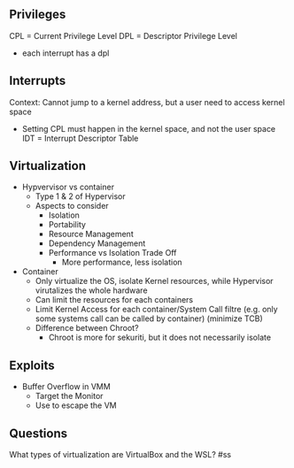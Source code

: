 ## Privileges
CPL = Current Privilege Level
DPL = Descriptor Privilege Level
- each interrupt has a dpl

## Interrupts
Context: Cannot jump to a kernel address, but a user need to access kernel space
- Setting CPL must happen in the kernel space, and not the user space
IDT = Interrupt Descriptor Table

## Virtualization
- Hypvervisor vs container
	- Type 1 & 2 of Hypervisor
	- Aspects to consider
		- Isolation
		- Portability
		- Resource Management
		- Dependency Management
		- Performance vs Isolation Trade Off
			- More performance, less isolation
- Container
	- Only virtualize the OS, isolate Kernel resources, while Hypervisor virutalizes the whole hardware
	- Can limit the resources for each containers
	- Limit Kernel Access for each container/System Call filtre (e.g. only some systems call can be called by container) (minimize TCB)
	- Difference between Chroot?
		- Chroot is more for sekuriti, but it does not necessarily isolate 

## Exploits
- Buffer Overflow in VMM 
	- Target the Monitor
	- Use to escape the VM
## Questions
What types of virtualization are VirtualBox and the WSL?
#ss 